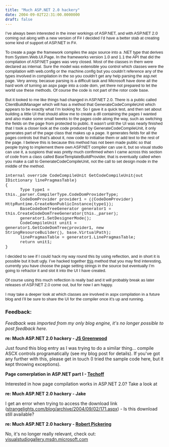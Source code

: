 ```yaml
---
title: "Much ASP.NET 2.0 hackery"
date: 2004-09-02T22:31:00.0000000
draft: false
---
```


<P class=MsoNormal style="MARGIN: 0cm 0cm 0pt"><FONT face=Arial size=2>I&#8217;ve always been interested in the inner workings of ASP.NET, and with ASP.NET 2.0 coming out along with a new version of F# I decided I&#8217;d have a better stab at creating some kind of support of ASP.NET in F#.</FONT></P>
<P class=MsoNormal style="MARGIN: 0cm 0cm 0pt"><?xml:namespace prefix = o ns = "urn:schemas-microsoft-com:office:office" /><o:p><FONT face=Arial size=2>&nbsp;</FONT></o:p></P>
<P class=MsoNormal style="MARGIN: 0cm 0cm 0pt"><FONT face=Arial size=2>To create a page the framework compiles the aspx source into a .NET type that derives from System.Web.UI.Page. In the frameworks version 1.0 and 1.1 the API that did the compilation of ASP.NET pages was very closed. Most of the classes in them were declared as internal. Sure the model was extensible you control which classes were the compilation with web.config or the machine.config but you couldn&#8217;t reference any of the types involved in compilation in the so you couldn&#8217;t get any help parsing the asp.net page. Very annoy, becasue parsing is a difficult task and Microsoft have done all the hard work of turning an aspx page into a code dom, yet there not prepared to let the world use these methods. Of course the code is not part of the rotor code base.</FONT></P>
<P class=MsoNormal style="MARGIN: 0cm 0cm 0pt"><o:p><FONT face=Arial size=2>&nbsp;</FONT></o:p></P>
<P class=MsoNormal style="MARGIN: 0cm 0cm 0pt"><FONT face=Arial size=2>But it looked to me like things had changed in ASP.NET 2.0. There is a public called ClientBuildManager which will has a method that GenerateCodeCompileUnit which appears to be exactly what I&#8217;m looking for. So I gave it a quick test, and then set about building a little UI that should allow me to create a dll containing the pages I wanted and also make some small tweeks to the pages code along the way, such as switching the fields on the page from protected to public. It wasn&#8217;t until the UI was nearly finished that I took a closer look at the code produced by GenerateCodeCompileUnit, it only generates part of the page class that makes up a page. It generates fields for all the pages controls but that&#8217;s about it, now code to initialise them or add text to the rest of the page. I believe this is because this method has not been made public so that people trying to implement there own ASP.NET compiler can use it, but so visual studio can use it, a suspions that was pretty much confirmed when I came across this section of code from a class called BaseTemplateBuildProvider, that is eventually called when you make a call to GenerateCodeCompileUnit, not the call to set design mode in the middle of the method.</FONT></P>
<P class=MsoNormal style="MARGIN: 0cm 0cm 0pt"><o:p><FONT face=Arial size=2>&nbsp;</FONT></o:p></P>
<P class=MsoNormal style="MARGIN: 0cm 0cm 0pt"><SPAN style="FONT-FAMILY: 'Courier New'"><FONT size=2>internal override CodeCompileUnit GetCodeCompileUnit(out IDictionary linePragmasTable)<o:p></o:p></FONT></SPAN></P>
<P class=MsoNormal style="MARGIN: 0cm 0cm 0pt"><SPAN style="FONT-FAMILY: 'Courier New'"><FONT size=2>{<o:p></o:p></FONT></SPAN></P>
<P class=MsoNormal style="MARGIN: 0cm 0cm 0pt"><SPAN style="FONT-FAMILY: 'Courier New'"><FONT size=2><SPAN style="mso-spacerun: yes">&nbsp;&nbsp;&nbsp;&nbsp;&nbsp; </SPAN>Type type1 = this._parser.CompilerType.CodeDomProviderType;<o:p></o:p></FONT></SPAN></P>
<P class=MsoNormal style="MARGIN: 0cm 0cm 0pt"><SPAN style="FONT-FAMILY: 'Courier New'"><FONT size=2><SPAN style="mso-spacerun: yes">&nbsp;&nbsp;&nbsp;&nbsp;&nbsp; </SPAN>CodeDomProvider provider1 = ((CodeDomProvider) HttpRuntime.CreateNonPublicInstance(type1));<o:p></o:p></FONT></SPAN></P>
<P class=MsoNormal style="MARGIN: 0cm 0cm 0pt"><SPAN style="FONT-FAMILY: 'Courier New'"><FONT size=2><SPAN style="mso-spacerun: yes">&nbsp;&nbsp;&nbsp;&nbsp;&nbsp; </SPAN>BaseCodeDomTreeGenerator generator1 = this.CreateCodeDomTreeGenerator(this._parser);<o:p></o:p></FONT></SPAN></P>
<P class=MsoNormal style="MARGIN: 0cm 0cm 0pt"><SPAN style="FONT-FAMILY: 'Courier New'"><FONT size=2><SPAN style="mso-spacerun: yes">&nbsp;&nbsp;&nbsp;&nbsp;&nbsp; </SPAN>generator1.SetDesignerMode();<o:p></o:p></FONT></SPAN></P>
<P class=MsoNormal style="MARGIN: 0cm 0cm 0pt"><SPAN style="FONT-FAMILY: 'Courier New'"><FONT size=2><SPAN style="mso-spacerun: yes">&nbsp;&nbsp;&nbsp;&nbsp;&nbsp; </SPAN>CodeCompileUnit unit1 = generator1.GetCodeDomTree(provider1, new StringResourceBuilder(), base.VirtualPath);<o:p></o:p></FONT></SPAN></P>
<P class=MsoNormal style="MARGIN: 0cm 0cm 0pt"><SPAN style="FONT-FAMILY: 'Courier New'"><FONT size=2><SPAN style="mso-spacerun: yes">&nbsp;&nbsp;&nbsp;&nbsp;&nbsp; </SPAN>linePragmasTable = generator1.LinePragmasTable;<o:p></o:p></FONT></SPAN></P>
<P class=MsoNormal style="MARGIN: 0cm 0cm 0pt"><SPAN style="FONT-FAMILY: 'Courier New'"><FONT size=2><SPAN style="mso-spacerun: yes">&nbsp;&nbsp;&nbsp;&nbsp;&nbsp; </SPAN>return unit1;<o:p></o:p></FONT></SPAN></P>
<P class=MsoNormal style="MARGIN: 0cm 0cm 0pt"><SPAN style="FONT-FAMILY: 'Courier New'"><FONT size=2>}<o:p></o:p></FONT></SPAN></P>
<P class=MsoNormal style="MARGIN: 0cm 0cm 0pt"><o:p><FONT face=Arial size=2>&nbsp;</FONT></o:p></P>
<P class=MsoNormal style="MARGIN: 0cm 0cm 0pt"><FONT face=Arial size=2>I decided to see if I could hack my way round this by using reflection, and in short it is possible but it butt ugly. I&#8217;ve hacked together <A href="http://www.strangelights.com/download.aspx?url=/blog/downloads/CreatePage.zip">this</A> method that you may find interesting, currently you have choose the page setting strings in the source but eventually I&#8217;m going to refractor it and slot it into the UI I have created. </FONT></P>
<P class=MsoNormal style="MARGIN: 0cm 0cm 0pt"><o:p><FONT face=Arial size=2>&nbsp;</FONT></o:p></P>
<P class=MsoNormal style="MARGIN: 0cm 0cm 0pt"><FONT face=Arial size=2>Of course using this much reflection is really bad and it will probably break as later releases of ASP.NET 2.0 come out, but for now I am happy.</FONT></P>
<P class=MsoNormal style="MARGIN: 0cm 0cm 0pt"><o:p><FONT face=Arial size=2>&nbsp;</FONT></o:p></P>
<P class=MsoNormal style="MARGIN: 0cm 0cm 0pt"><FONT face=Arial size=2>I may take a deeper look at which classes are involved in aspx compilation in a future blog and I&#8217;ll be sure to share the UI for the compiler once it&#8217;s up and running.</FONT></P>

### Feedback:

*Feedback was imported from my only blog engine, it's no longer possible to post feedback here.*

**re: Much ASP.NET 2.0 hackery - [JS Greenwood](http://weblogs.asp.net/jsgreenwood/archive/2004/11/10/255336.aspx)**

Just found this blog entry as I was trying to do a similar thing... compile ASCX controls programatically (see my blog post for details).  If you've got any further with this, please get in touch (I tried the sample code here, but it kept throwing exceptions).

**Page comerplation in ASP.NET part I - [Techoff](http://beta.channel9.msdn.com/Forums/Techoff/18484-Page-comerplation-in-ASPNET-part-I/)**

Interested in how page compilation works in ASP.NET 2.0? Take a look at

**re: Much ASP.NET 2.0 hackery - Jake**

I get an error when trying to access the download link (<a rel="nofollow external" href="http://strangelights.com/blog/archive/2004/09/02/171.aspx" title="http://strangelights.com/blog/archive/2004/09/02/171.aspx">strangelights.com/blog/archive/2004/09/02/171.aspx</a>) - Is this download still available?

**re: Much ASP.NET 2.0 hackery - [Robert Pickering](http://strangelights.com/blog)**

No, it&#39;s no longer really relevant, check out: <a rel="nofollow external" href="http://visualstudiogallery.msdn.microsoft.com/f57aa816-e96b-4133-ab5d-9b9b99914ead" title="http://visualstudiogallery.msdn.microsoft.com/f57aa816-e96b-4133-ab5d-9b9b99914ead">visualstudiogallery.msdn.microsoft.com</a>

